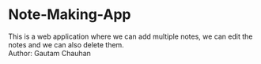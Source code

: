 # Note-Making-App

This is a web application where we can add multiple notes, we can edit the notes and we can also delete them.
<br>
Author: Gautam Chauhan
